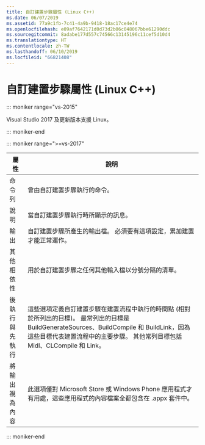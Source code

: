 ```yaml
---
title: 自訂建置步驟屬性 (Linux C++)
ms.date: 06/07/2019
ms.assetid: 77a9c1fb-7c41-4a9b-9418-18ac17ce4e74
ms.openlocfilehash: e09af7642171d0d73d2b06c048067bbe61290ddc
ms.sourcegitcommit: 8adabe177d557c74566c13145196c11cef5d10d4
ms.translationtype: HT
ms.contentlocale: zh-TW
ms.lasthandoff: 06/10/2019
ms.locfileid: "66821408"
---
```

# <a name="custom-build-step-properties-linux-c"></a>自訂建置步驟屬性 (Linux C++)

::: moniker range="vs-2015"

Visual Studio 2017 及更新版本支援 Linux。

::: moniker-end

::: moniker range=">=vs-2017"

屬性 | 說明
--- | ---
命令列 | 會由自訂建置步驟執行的命令。
說明 | 當自訂建置步驟執行時所顯示的訊息。
輸出 | 自訂建置步驟所產生的輸出檔。 必須要有這項設定，累加建置才能正常運作。
其他相依性 | 用於自訂建置步驟之任何其他輸入檔以分號分隔的清單。
後執行與先執行 | 這些選項定義自訂建置步驟在建置流程中執行的時間點 (相對於所列出的目標)。 最常列出的目標是 BuildGenerateSources、BuildCompile 和 BuildLink，因為這些目標代表建置流程中的主要步驟。 其他常列目標包括 Midl、CLCompile 和 Link。
將輸出視為內容 | 此選項僅對 Microsoft Store 或 Windows Phone 應用程式才有用處，這些應用程式的內容檔案全都包含在 .appx 套件中。

::: moniker-end
